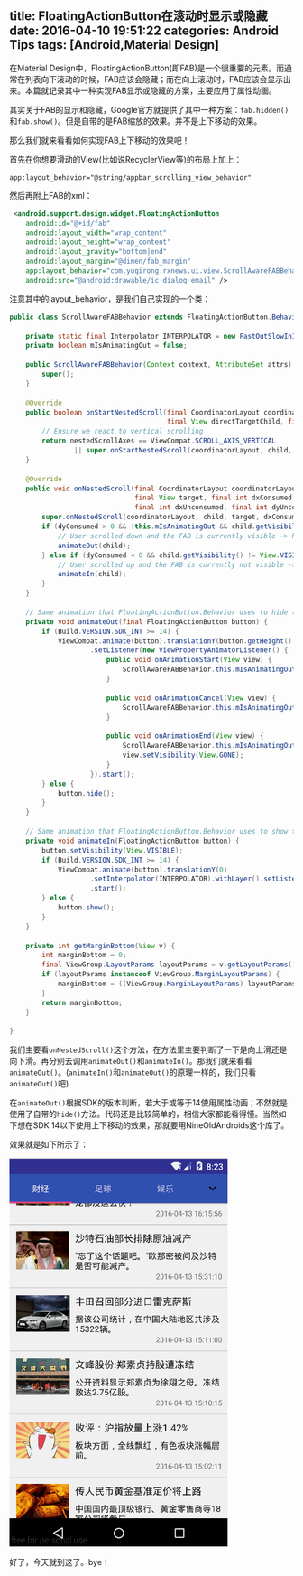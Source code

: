 title: FloatingActionButton在滚动时显示或隐藏
date: 2016-04-10 19:51:22
categories: Android Tips
tags: [Android,Material Design]
---
在Material Design中，FloatingActionButton(即FAB)是一个很重要的元素。而通常在列表向下滚动的时候，FAB应该会隐藏；而在向上滚动时，FAB应该会显示出来。本篇就记录其中一种实现FAB显示或隐藏的方案，主要应用了属性动画。

其实关于FAB的显示和隐藏，Google官方就提供了其中一种方案：`fab.hidden()`和`fab.show()`。但是自带的是FAB缩放的效果。并不是上下移动的效果。

那么我们就来看看如何实现FAB上下移动的效果吧！

首先在你想要滑动的View(比如说RecyclerView等)的布局上加上：

	app:layout_behavior="@string/appbar_scrolling_view_behavior"

然后再附上FAB的xml：
``` xml
 <android.support.design.widget.FloatingActionButton
    android:id="@+id/fab"
    android:layout_width="wrap_content"
    android:layout_height="wrap_content"
    android:layout_gravity="bottom|end"
    android:layout_margin="@dimen/fab_margin"
    app:layout_behavior="com.yuqirong.rxnews.ui.view.ScrollAwareFABBehavior"
    android:src="@android:drawable/ic_dialog_email" />
```

注意其中的layout_behavior，是我们自己实现的一个类：

``` java
public class ScrollAwareFABBehavior extends FloatingActionButton.Behavior {

    private static final Interpolator INTERPOLATOR = new FastOutSlowInInterpolator();
    private boolean mIsAnimatingOut = false;

    public ScrollAwareFABBehavior(Context context, AttributeSet attrs) {
        super();
    }

    @Override
    public boolean onStartNestedScroll(final CoordinatorLayout coordinatorLayout, final FloatingActionButton child,
                                       final View directTargetChild, final View target, final int nestedScrollAxes) {
        // Ensure we react to vertical scrolling
        return nestedScrollAxes == ViewCompat.SCROLL_AXIS_VERTICAL
                || super.onStartNestedScroll(coordinatorLayout, child, directTargetChild, target, nestedScrollAxes);
    }

    @Override
    public void onNestedScroll(final CoordinatorLayout coordinatorLayout, final FloatingActionButton child,
                               final View target, final int dxConsumed, final int dyConsumed,
                               final int dxUnconsumed, final int dyUnconsumed) {
        super.onNestedScroll(coordinatorLayout, child, target, dxConsumed, dyConsumed, dxUnconsumed, dyUnconsumed);
        if (dyConsumed > 0 && !this.mIsAnimatingOut && child.getVisibility() == View.VISIBLE) {
            // User scrolled down and the FAB is currently visible -> hide the FAB
            animateOut(child);
        } else if (dyConsumed < 0 && child.getVisibility() != View.VISIBLE) {
            // User scrolled up and the FAB is currently not visible -> show the FAB
            animateIn(child);
        }
    }

    // Same animation that FloatingActionButton.Behavior uses to hide the FAB when the AppBarLayout exits
    private void animateOut(final FloatingActionButton button) {
        if (Build.VERSION.SDK_INT >= 14) {
            ViewCompat.animate(button).translationY(button.getHeight() + getMarginBottom(button)).setInterpolator(INTERPOLATOR).withLayer()
                    .setListener(new ViewPropertyAnimatorListener() {
                        public void onAnimationStart(View view) {
                            ScrollAwareFABBehavior.this.mIsAnimatingOut = true;
                        }

                        public void onAnimationCancel(View view) {
                            ScrollAwareFABBehavior.this.mIsAnimatingOut = false;
                        }

                        public void onAnimationEnd(View view) {
                            ScrollAwareFABBehavior.this.mIsAnimatingOut = false;
                            view.setVisibility(View.GONE);
                        }
                    }).start();
        } else {
            button.hide();
        }
    }

    // Same animation that FloatingActionButton.Behavior uses to show the FAB when the AppBarLayout enters
    private void animateIn(FloatingActionButton button) {
        button.setVisibility(View.VISIBLE);
        if (Build.VERSION.SDK_INT >= 14) {
            ViewCompat.animate(button).translationY(0)
                    .setInterpolator(INTERPOLATOR).withLayer().setListener(null)
                    .start();
        } else {
            button.show();
        }
    }

    private int getMarginBottom(View v) {
        int marginBottom = 0;
        final ViewGroup.LayoutParams layoutParams = v.getLayoutParams();
        if (layoutParams instanceof ViewGroup.MarginLayoutParams) {
            marginBottom = ((ViewGroup.MarginLayoutParams) layoutParams).bottomMargin;
        }
        return marginBottom;
    }

}
```

我们主要看`onNestedScroll()`这个方法，在方法里主要判断了一下是向上滑还是向下滑。再分别去调用`animateOut()`和`animateIn()`。那我们就来看看`animateOut()`。(`animateIn()`和`animateOut()`的原理一样的，我们只看`animateOut()`吧)

在`animateOut()`根据SDK的版本判断，若大于或等于14使用属性动画；不然就是使用了自带的`hide()`方法。代码还是比较简单的，相信大家都能看得懂。当然如下想在SDK 14以下使用上下移动的效果，那就要用NineOldAndroids这个库了。

效果就是如下所示了：

![这里写图片描述](/uploads/20160413/20160413202356.gif)

好了，今天就到这了。bye！